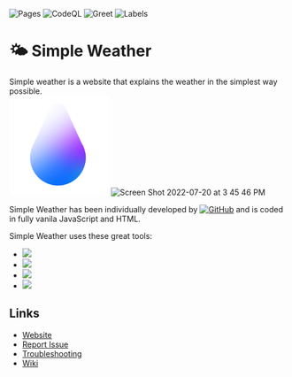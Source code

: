 ![Pages](https://github.com/jacobd082/simple-wx/actions/workflows/pages/pages-build-deployment/badge.svg) ![CodeQL](https://github.com/jacobd082/simple-wx/actions/workflows/codeql-analysis.yml/badge.svg) ![Greet](https://github.com/jacobd082/simple-wx/actions/workflows/greetings.yml/badge.svg) ![Labels](https://github.com/jacobd082/simple-wx/actions/workflows/label.yml/badge.svg)

# 🌤 Simple Weather
Simple weather is a website that explains the weather in the simplest way possible.<br>
<img src="Logo.png" width="180px">
![Screen Shot 2022-07-20 at 3 45 46 PM](https://user-images.githubusercontent.com/89097881/180078447-908ff4f0-9be4-486e-9cdd-008384dc4fac.png)

Simple Weather has been individually developed by [![GitHub](https://img.shields.io/badge/github-%23121011.svg?style=for-the-badge&logo=github&logoColor=white&label=jacobd082)](https://github.com/jacobd082/) and is coded in fully vanila JavaScript and HTML.

Simple Weather uses these great tools:
* [![](https://img.shields.io/badge/openweathermap.org-Weather%20Source-orange)](https://openweathermap.org)
* [![](https://img.shields.io/badge/Toastifiy.js-JavaScipt%20toast%20notifications-green)](https://github.com/apvarun/toastify-js)
* [![](https://img.shields.io/badge/Github%20Pages-A%20free%20hosting%20service%20that%20makes%20simple%20weather%20free.-blue)](https://pages.github.com)
* [![](https://img.shields.io/badge/CodeQL-A%20service%20that%20searches%20code%20for%20security%20risks-red)](https://codeql.github.com)

## Links
- [Website](https://wx.jacobdrath.co)
- [Report Issue](https://github.com/jacobd082/simple-wx/issues/new/choose)
- [Troubleshooting](https://github.com/jacobd082/simple-wx/wiki/Troubleshooting)
- [Wiki](https://github.com/jacobd082/simple-wx/wiki)
